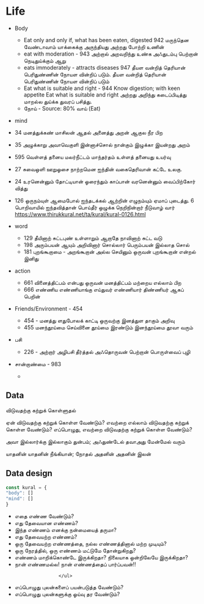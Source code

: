 # Life

* Body
  * Eat only and only if, what has been eaten, digested 942
  மருந்தென வேண்டாவாம் யாக்கைக்கு அருந்தியது
அற்றது போற்றி உணின்
  * eat with moderation - 943
  அற்றால் அறவறிந்து உண்க அஃதுடம்பு
பெற்றான் நெடிதுய்க்கும் ஆறு
  * eats immoderately - attracts diseases 947 தீயள வன்றித் தெரியான் பெரிதுண்ணின்
நோயள வின்றிப் படும்.
தீயள வன்றித் தெரியான் பெரிதுண்ணின்
நோயள வின்றிப் படும்
  * Eat what is suitable and right - 944
  Know digestion; with keen appetite Eat what is suitable and right
  அற்றது அறிந்து கடைப்பிடித்து மாறல்ல
துய்க்க துவரப் பசித்து.
  * நோய் - Source: 80% வாய் (Eat)

* mind
* 34
 மனத்துக்கண் மாசிலன் ஆதல் அனைத்து அறன்
ஆகுல நீர பிற
* 35
 அழுக்காறு அவாவெகுளி இன்னாச்சொல் நான்கும்
இழுக்கா இயன்றது அறம்
* 595 வெள்ளத் தனைய மலர்நீட்டம் மாந்தர்தம்
உள்ளத் தனையது உயர்வு
* 27 சுவைஒளி ஊறுஓசை நாற்றமென ஐந்தின்
வகைதெரிவான் கட்டே உலகு.
* 24 உரனென்னும் தோட்டியான் ஓரைந்தும் காப்பான்
வரனென்னும் வைப்பிற்கோர் வித்து
* 126  ஒருநம்யுள் ஆமைபோல் ஐந்தடக்கல் ஆற்றின்
எழுநம்யும் ஏமாப் புடைத்து.
6 பொறிவாயில் ஐந்தவித்தான் பொய்தீர் ஒழுக்க
நெறிநின்றார் நீடுவாழ் வார்
https://www.thirukkural.net/ta/kural/kural-0126.html

* word
  * 129 தீயினாற் சுட்டபுண் உள்ளாறும் ஆறாதே
நாவினாற் சுட்ட வடு
  * 198 அரும்பயன் ஆயும் அறிவினார் சொல்லார்
பெரும்பயன் இல்லாத சொல்
  * 181 புறங்கூறாமை - அறங்கூறான் அல்ல செயினும் ஒருவன்
புறங்கூறான் என்றல் இனிது

* action
  * 661 வினைத்திட்பம் என்பது ஒருவன் மனத்திட்பம்
மற்றைய எல்லாம் பிற  
  * 666 எண்ணிய எண்ணியாங்கு எய்துவர் எண்ணியார்
திண்ணியர் ஆகப் பெறின்

* Friends/Environment - 454
  * 454 - மனத்து ளதுபோலக் காட்டி ஒருவற்கு
இனத்துள தாகும் அறிவு
  * 455 மனந்தூய்மை செய்வினை தூய்மை இரண்டும்
இனந்தூய்மை தூவா வரும்

* பசி
  * 226 - அற்றார் அழிபசி தீர்த்தல் அஃதொருவன்
பெற்றான் பொருள்வைப் புழி

* சான்றாண்மை - 983

  *

## Data

விடுவதற்கு கற்றுக் கொள்ளுதல்

ஏன் விடுவதற்கு கற்றுக் கொள்ள வேண்டும்?
எவற்றை எல்லாம் விடுவதற்கு கற்றுக் கொள்ள வேண்டும்?
எப்பொழுது, எவற்றை விடுவதற்கு கற்றுக் கொள்ள வேண்டும்?

அவா இல்லார்க்கு இல்லாகும் துன்பம்; அஃதுண்டேல்
தவாஅது மேன்மேல் வரும்

யாதனின் யாதனின் நீங்கியான்; நோதல்
அதனின் அதனின் இலன்
## Data design

```javascript
const kural = {
"body": []
"mind": []
}
```



<ul>
                        <li>
                            எதை எண்ண வேண்டும்?
                        </li>
                        <li>
                            எது தேவையான எண்ணம்?
                        </li>
                        <li>
                            இந்த எண்ணம் எனக்கு நன்மையைத் தருமா?
                        </li>
                        <li>
                            எது தேவையற்ற எண்ணம்?
                        </li>
                        <li>
                            ஒரு தேவையற்ற எண்ணத்தை, நல்ல எண்ணத்தினால் மற்ற முடியும்?
                        </li>
                        <li>
                            ஒரு நேரத்தில், ஒரு எண்ணம் மட்டுமே தோன்றுகிறது?
                        </li>
                        <li>எண்ணம் மாறிக்கொண்டே இருக்கிறதா? நிலையாக ஒன்றிலேயே இருக்கிறதா?</li>
                        <li>நான் எண்ணமல்ல! நான் எண்ணத்தைப் பார்ப்பவன்!!</li>

                    </ul>


                        
 <li>
                            எப்பொழுது புலன்களைப் பயன்படுத்த வேண்டும்?
                        </li>
                        <li>
                            எப்பொழுது புலன்களுக்கு ஓய்வு தர வேண்டும்?
                        </li>

